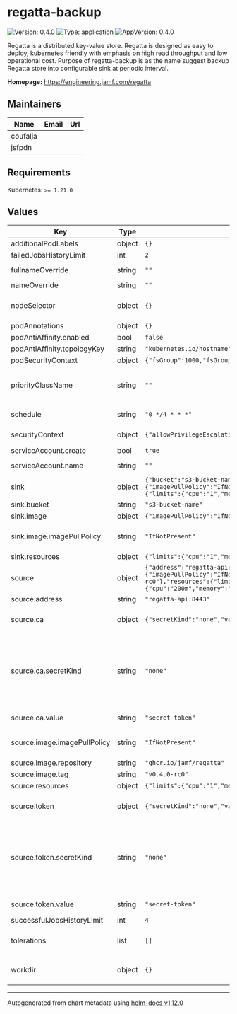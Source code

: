# regatta-backup

![Version: 0.4.0](https://img.shields.io/badge/Version-0.4.0-informational?style=flat-square) ![Type: application](https://img.shields.io/badge/Type-application-informational?style=flat-square) ![AppVersion: 0.4.0](https://img.shields.io/badge/AppVersion-0.4.0-informational?style=flat-square)

Regatta is a distributed key-value store. Regatta is designed as easy to deploy, kubernetes friendly with emphasis
on high read throughput and low operational cost. Purpose of regatta-backup is as the name suggest backup Regatta store into configurable sink at periodic interval.

**Homepage:** <https://engineering.jamf.com/regatta>

## Maintainers

| Name | Email | Url |
| ---- | ------ | --- |
| coufalja |  |  |
| jsfpdn |  |  |

## Requirements

Kubernetes: `>= 1.21.0`

## Values

| Key | Type | Default | Description |
|-----|------|---------|-------------|
| additionalPodLabels | object | `{}` | additionalPodLabels: Optional map of additional pod labels |
| failedJobsHistoryLimit | int | `2` | failedJobsHistoryLimit: CronJob config field |
| fullnameOverride | string | `""` | fullnameOverride: String to fully override `"regatta-backup.fullname"` |
| nameOverride | string | `""` | nameOverride: Provide a name in place of `regatta`. |
| nodeSelector | object | `{}` | nodeSelector: Map of nodeSelector labels for the Regatta pods # ref: https://kubernetes.io/docs/concepts/scheduling-eviction/assign-pod-node/#nodeselector |
| podAnnotations | object | `{}` | podAnnotations: Optional map of pod annotations |
| podAntiAffinity.enabled | bool | `false` | enabled: Enable or disable the pod anti-affinity |
| podAntiAffinity.topologyKey | string | `"kubernetes.io/hostname"` | topologyKey: Use to override the topologyKey value |
| podSecurityContext | object | `{"fsGroup":1000,"fsGroupChangePolicy":"OnRootMismatch","runAsGroup":1000,"runAsUser":1000}` | podSecurityContext: The full content of the spec.securityContext |
| priorityClassName | string | `""` | priorityClassName: Defines the priorityClassName of the Regatta pods.   Leave empty string if you don't want to use this feature. # ref: https://kubernetes.io/docs/concepts/scheduling-eviction/pod-priority-preemption/ |
| schedule | string | `"0 */4 * * *"` | schedule: Cron expression defining how often the backup is executed |
| securityContext | object | `{"allowPrivilegeEscalation":false,"capabilities":{"drop":["ALL"]},"privileged":false}` | securityContext: The full content of the container.securityContext |
| serviceAccount.create | bool | `true` | create: Create the ServiceAccount for regatta |
| serviceAccount.name | string | `""` | name: ServiceAccount name override, default: `"regatta-backup.fullname"` |
| sink | object | `{"bucket":"s3-bucket-name","image":{"imagePullPolicy":"IfNotPresent","repository":"peakcom/s5cmd","tag":"v2.2.2"},"resources":{"limits":{"cpu":"1","memory":"256Mi"},"requests":{"cpu":"200m","memory":"128Mi"}}}` | sink: Sink container configuration |
| sink.bucket | string | `"s3-bucket-name"` | bucket: Address of the s3 bucket where to upload backup |
| sink.image | object | `{"imagePullPolicy":"IfNotPresent","repository":"peakcom/s5cmd","tag":"v2.2.2"}` | image: S3 backup tool image override. |
| sink.image.imagePullPolicy | string | `"IfNotPresent"` | imagePullPolicy: ref: https://kubernetes.io/docs/concepts/containers/images/#image-pull-policy |
| sink.resources | object | `{"limits":{"cpu":"1","memory":"256Mi"},"requests":{"cpu":"200m","memory":"128Mi"}}` | resources: Define the resources of the container |
| source | object | `{"address":"regatta-api:8443","ca":{"secretKind":"none","value":"secret-token"},"image":{"imagePullPolicy":"IfNotPresent","repository":"ghcr.io/jamf/regatta","tag":"v0.4.0-rc0"},"resources":{"limits":{"cpu":"1","memory":"1Gi"},"requests":{"cpu":"200m","memory":"512Mi"}},"token":{"secretKind":"none","value":"secret-token"}}` | source: Source container configuration. |
| source.address | string | `"regatta-api:8443"` | address: Regatta API server address. |
| source.ca | object | `{"secretKind":"none","value":"secret-token"}` | ca:   Depending on value of `secretKind`     - sealedSecret: enter the encrypted value     - plaintext: enter the plaintext secret value     - none: the field is ignored     - ref: the reference to existing token |
| source.ca.secretKind | string | `"none"` | secretKind:   May be one of:   - sealedSecret: Use if you have SealedSecrets support on your cluster. (https://sealed-secrets.netlify.app/)   - plaintext: Use to create Opaque Secret from the plaintext.   - ref: Use to reference token from existing secret.   - none: Do not create the secret with the token at all. The secret must be provided externally.      Secret example:         apiVersion: v1        kind: Secret        metadata:          name: regatta-backup-api-cert        data:          token: c2VjcmV0LXRva2Vu  |
| source.ca.value | string | `"secret-token"` | value:   Based on the secretKind it may be literal token, the SealedSecret to create or a reference to existing secret. |
| source.image.imagePullPolicy | string | `"IfNotPresent"` | imagePullPolicy: ref: https://kubernetes.io/docs/concepts/containers/images/#image-pull-policy |
| source.image.repository | string | `"ghcr.io/jamf/regatta"` | repository: Default image repository |
| source.image.tag | string | `"v0.4.0-rc0"` | tag: Override to use different image version |
| source.resources | object | `{"limits":{"cpu":"1","memory":"1Gi"},"requests":{"cpu":"200m","memory":"512Mi"}}` | resources: Define the resources of the container |
| source.token | object | `{"secretKind":"none","value":"secret-token"}` | token:   Depending on value of `secretKind`     - sealedSecret: enter the encrypted value     - plaintext: enter the plaintext secret value     - none: the field is ignored     - ref: the reference to existing token |
| source.token.secretKind | string | `"none"` | secretKind:   May be one of:   - sealedSecret: Use if you have SealedSecrets support on your cluster. (https://sealed-secrets.netlify.app/)   - plaintext: Use to create Opaque Secret from the plaintext.   - ref: Use to reference token from existing secret.   - none: Do not create the secret with the token at all. The secret must be provided externally.      Secret example:         apiVersion: v1        kind: Secret        metadata:          name: regatta-backup-maintenance-token        data:          token: c2VjcmV0LXRva2Vu  |
| source.token.value | string | `"secret-token"` | value:   Based on the secretKind it may be literal token, the SealedSecret to create or a reference to existing secret. |
| successfulJobsHistoryLimit | int | `4` | successfulJobsHistoryLimit: CronJob config field |
| tolerations | list | `[]` | tolerations: Defines tolerations for the Regatta pods # ref: https://kubernetes.io/docs/concepts/scheduling-eviction/taint-and-toleration/ |
| workdir | object | `{}` | workdir: Could be used to set specifics about backup job workdir, by default emptyDir is used. For larger backups ephemeralVolume should be considered. |

----------------------------------------------
Autogenerated from chart metadata using [helm-docs v1.12.0](https://github.com/norwoodj/helm-docs/releases/v1.12.0)
